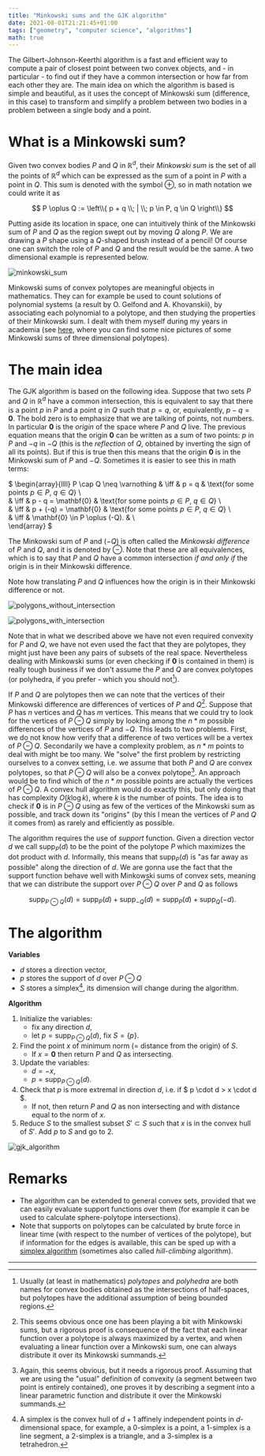 ```yaml
---
title: "Minkowski sums and the GJK algorithm"
date: 2021-08-01T21:21:45+01:00
tags: ["geometry", "computer science", "algorithms"]
math: true
---
```


The Gilbert-Johnson-Keerthi algorithm is a fast and efficient way to compute a pair of closest point between two convex objects, and - in particular - to find out if they have a common intersection or how far from each other they are. The main idea on which the algorithm is based is simple and beautiful, as it uses the concept of Minkowski sum (difference, in this case) to transform and simplify a problem between two bodies in a problem between a single body and a point.

# What is a Minkowski sum?

Given two convex bodies $P$ and $Q$ in $\mathbb{R}^d$, their *Minkowski sum* is the set of all the points of $\mathbb{R}^d$ which can be expressed as the sum of a point in $P$ with a point in $Q$. This sum is denoted with the symbol $\oplus$, so in math notation we could write it as

$$
    P \oplus Q := \left\\{ p + q \\; | \\; p \in P, q \in Q \right\\}
$$

Putting aside its location in space, one can intuitively think of the Minkowski sum of $P$ and $Q$ as the region swept out by moving $Q$ along $P$. We are drawing a $P$ shape using a $Q$-shaped brush instead of a pencil! Of course one can switch the role of $P$ and $Q$ and the result would be the same. A two dimensional example is represented below. 

![minkowski_sum](minkowski_sum.svg#center)

Minkowski sums of convex polytopes are meaningful objects in mathematics. They can for example be used to count solutions of polynomial systems (a result by O. Gelfond and A. Khovanskii), by associating each polynomial to a polytope, and then studying the properties of their Minkowski sum. I dealt with them myself during my years in academia (see [here](https://arxiv.org/pdf/1904.01343.pdf), where you can find some nice pictures of some Minkowski sums of three dimensional polytopes).

# The main idea

The GJK algorithm is based on the following idea. Suppose that two sets $P$ and $Q$ in $\mathbb{R}^d$ have a common intersection, this is equivalent to say that there is a point $p$ in $P$ and a point $q$ in $Q$ such that $p = q$, or, equivalently, $p - q = \mathbf{0}$. The bold zero is to emphasize that we are talking of points, not numbers. In particular $\mathbf{0}$ is the *origin* of the space where $P$ and $Q$ live. The previous equation means that the origin $\mathbf{0}$ can be written as a sum of two points: $p$ in $P$ and $-q$ in $-Q$ (this is the *reflection* of $Q$, obtained by inverting the sign of all its points). But if this is true then this means that the origin $\mathbf{0}$ is in the Minkowski sum of $P$ and $-Q$. Sometimes it is easier to see this in math terms:

$
\begin{array}{llll}
P \cap Q \neq \varnothing   & \iff & p = q                          & \text{for some points $p \in P$, $q \in Q$} \\\
                            & \iff & p - q = \mathbf{0}             & \text{for some points $p \in P$, $q \in Q$} \\\
                            & \iff & p + (-q) = \mathbf{0}          & \text{for some points $p \in P$, $q \in Q$} \\\
                            & \iff & \mathbf{0} \in P \oplus (-Q).  & \\\
\end{array}
$

The Minkowski sum of $P$ and $(-Q)$ is often called the *Minkowski difference* of $P$ and $Q$, and it is denoted by $\ominus$.
Note that these are all equivalences, which is to say that $P$ and $Q$ have a common intersection *if and only if* the origin is in their Minkowski difference.

Note how translating $P$ and $Q$ influences how the origin is in their Minkowski difference or not.

![polygons_without_intersection](polygons_without_intersection.svg#center)

![polygons_with_intersection](polygons_with_intersection.svg#center)

Note that in what we described above we have not even required convexity for $P$ and $Q$, we have not even used the fact that they are polytopes, they might just have been any pairs of subsets of the real space. Nevertheless dealing with Minkowski sums (or even checking if $\mathbf{0}$ is contained in them) is really tough business if we don't assume the $P$ and $Q$ are convex polytopes (or polyhedra, if you prefer - which you should not[^polyhedra]).

If $P$ and $Q$ are polytopes then we can note that the vertices of their Minkowski difference are differences of vertices of $P$ and $Q$[^verticesMink]. Suppose that $P$ has $n$ vertices and $Q$ has $m$ vertices. This means that we could try to look for the vertices of $P \ominus Q$ simply by looking among the $n * m$ possible differences of the vertices of $P$ and $-Q$. This leads to two problems. First, we do not know how verify that a difference of two vertices will be a vertex of $P \ominus Q$. Secondarily we have a complexity problem, as $n * m$ points to deal with might be too many. We "solve" the first problem by restricting ourselves to a convex setting, i.e. we assume that both $P$ and $Q$ are convex polytopes, so that $P \ominus Q$ will also be a convex polytope[^convMink]. An approach would be to find which of the $n * m$ possible points are actually the vertices of $P \ominus Q$. A convex hull algorithm would do exactly this, but only doing that has complexity $O(k \log k)$, where $k$ is the number of points. The idea is to check if $\mathbf{0}$ is in $P \ominus Q$ using as few of the vertices of the Minkowski sum as possible, and track down its "origins" (by this I mean the vertices of $P$ and $Q$ it comes from) as rarely and efficiently as possible.

The algorithm requires the use of *support* function. Given a direction vector $d$ we call $\mathrm{supp}_P(d)$ to be the point of the polytope $P$ which maximizes the dot product with $d$. Informally, this means that $\mathrm{supp}_P(d)$ is "as far away as possible" along the direction of $d$.  We are gonna use the fact that the support function behave well with Minkowski sums of convex sets, meaning that we can distribute the support over $P \ominus Q$ over $P$ and $Q$ as follows

$$
    \mathrm{supp}_{P \ominus Q}(d) = \mathrm{supp}_P(d) + \mathrm{supp} _{-Q}(d) = \mathrm{supp}_P(d) + \mathrm{supp}_Q(-d).
$$

# The algorithm

**Variables**
- $d$ stores a direction vector,
- $p$ stores the support of $d$ over $P \ominus Q$
- $S$ stores a simplex[^simplex], its dimension will change during the algorithm.

**Algorithm**
1. Initialize the variables:
    - fix any direction $d$,
    - let $p = \mathrm{supp}_{P \ominus Q}(d)$, fix $S = \{ p \}$.
2. Find the point $x$ of minimum norm (= distance from the origin) of $S$.
    - If $x = \mathbf{0}$ then return $P$ and $Q$ as intersecting.
3. Update the variables:
    - $d = -x$,
    - $p = \mathrm{supp}_{P \ominus Q}(d)$.
4. Check that $p$ is more extremal in direction $d$, i.e. if $ p \cdot d > x \cdot d $.
    - If not, then return $P$ and $Q$ as non intersecting and with distance equal to the norm of $x$.
5. Reduce $S$ to the smallest subset $S' \subset S$ such that $x$ is in the convex hull of $S'$. Add $p$ to $S$ and go to 2.

![gjk_algorithm](gjk_algorithm.svg#center)

# Remarks

 - The algorithm can be extended to general convex sets, provided that we can easily evaluate support functions over them (for example it can be used to calculate sphere-polytope intersections).
 - Note that supports on polytopes can be calculated by brute force in linear time (with respect to the number of vertices of the polytope), but if information for the edges is available, this can be sped up with a [simplex algorithm](https://en.wikipedia.org/wiki/Simplex_algorithm) (sometimes also called *hill-climbing* algorithm).



---

[^polyhedra]: Usually (at least in mathematics) *polytopes* and *polyhedra* are both names for convex bodies obtained as the intersections of half-spaces, but polytopes have the additional assumption of being bounded regions.

[^verticesMink]: This seems obvious once one has been playing a bit with Minkowski sums, but a rigorous proof is consequence of the fact that each linear function over a polytope is always maximized by a vertex, and when evaluating a linear function over a Minkowski sum, one can always distribute it over its Minkowski summands.

[^convMink]: Again, this seems obvious, but it needs a rigorous proof. Assuming that we are using the "usual" definition of convexity (a segment between two point is entirely contained), one proves it by describing a segment into a linear parametric function and distribute it over the Minkowski summands.

[^simplex]: A simplex is the convex hull of $d+1$ affinely independent points in $d$-dimensional space, for example, a $0$-simplex is a point, a $1$-simplex is a line segment, a $2$-simplex is a triangle, and a $3$-simplex is a tetrahedron.
